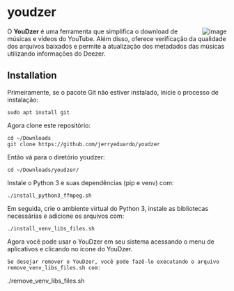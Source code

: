 # youdzer
<img align="right" src="https://github.com/jerryeduardo/youdzer/blob/main/screenshot/preview.png" alt="image" />
O <b>YouDzer</b> é uma ferramenta que simplifica o download de músicas e vídeos do YouTube. Além disso, oferece verificação da qualidade dos arquivos baixados e permite a atualização dos metadados das músicas utilizando informações do Deezer.

## Installation
Primeiramente, se o pacote Git não estiver instalado, inicie o processo de instalação:
```
sudo apt install git
```
Agora clone este repositório:
```
cd ~/Downloads
git clone https://github.com/jerryeduardo/youdzer
```
Então vá para o diretório youdzer:
```
cd ~/Downloads/youdzer/
```
Instale o Python 3 e suas dependências (pip e venv) com:
```
./install_python3_ffmpeg.sh
```
Em seguida, crie o ambiente virtual do Python 3, instale as bibliotecas necessárias e adicione os arquivos com:
```
./install_venv_libs_files.sh
```
Agora você pode usar o YouDzer em seu sistema acessando o menu de aplicativos e clicando no ícone do YouDzer.
```
Se desejar remover o YouDzer, você pode fazê-lo executando o arquivo remove_venv_libs_files.sh com:
```
./remove_venv_libs_files.sh
```